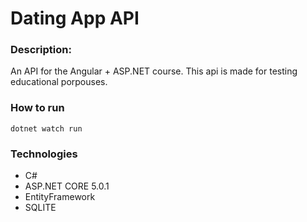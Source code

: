 # Dating App API

### Description:
An API for the Angular + ASP.NET course.
This api is made for testing educational porpouses.

### How to run
```
dotnet watch run
```

### Technologies
* C#
* ASP.NET CORE 5.0.1
* EntityFramework
* SQLITE
